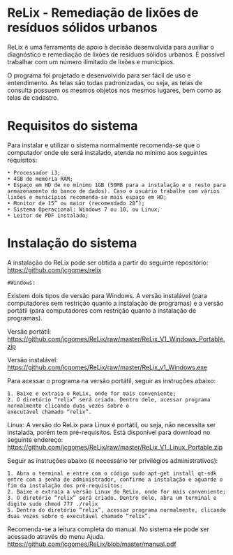 # ReLix - Remediação de lixões de resíduos sólidos urbanos

ReLix é uma ferramenta de apoio à decisão desenvolvida para auxiliar o diagnóstico e remediação de lixões de resíduos sólidos urbanos. É possível trabalhar com um número ilimitado de lixões e municípios.

O programa foi projetado e desenvolvido para ser fácil de uso e entendimento. As telas são todas padronizadas, ou seja, as telas de consulta possuem os mesmos objetos nos mesmos lugares, bem como as telas de cadastro. 

# Requisitos do sistema

Para instalar e utilizar o sistema normalmente recomenda-se que o computador onde ele será instalado, atenda no mínimo aos seguintes requisitos:

    • Processador i3;
    • 4GB de memória RAM;
    • Espaço em HD de no mínimo 1GB (50MB para a instalação e o resto para armazenamento do banco de dados). Caso o usuário trabalhe com vários lixões e municípios recomenda-se mais espaço em HD;
    • Monitor de 15” ou maior (recomendado 20”);
    • Sistema Operacional: Windows 7 ou 10, ou Linux;
    • Leitor de PDF instalado;

 # Instalação do sistema

A instalação do ReLix pode ser obtida a partir do seguinte repositório: https://github.com/jcgomes/relix

    #Windows: 
Existem dois tipos de versão para Windows. A versão instalável (para computadores sem restrição quanto a instalação de programas) e a versão portátil (para computadores com restrição quanto a instalação de programas). 

Versão portátil: https://github.com/jcgomes/ReLix/raw/master/ReLix_V1_Windows_Portable.zip 

Versão instalável: https://github.com/jcgomes/ReLix/raw/master/ReLix_v1_Windows.exe

Para acessar o programa na versão portátil, seguir as instruções abaixo:

    1. Baixe e extraia o ReLix, onde for mais conveniente;
    2. O diretório “relix” será criado. Dentro dele, acessar programa normalmente clicando duas vezes sobre o
    executável chamado “relix”.

Linux: A versão do ReLix para Linux é portátil, ou seja, não necessita ser instalada, porém tem pré-requisitos. Está disponível para download no seguinte endereço: https://github.com/jcgomes/ReLix/raw/master/ReLix_V1_Linux_Portable.zip

Seguir as instruções abaixo (é necessário ter privilégios administrativos):

    1. Abra o terminal e entre com o código sudo apt-get install qt-sdk entre com a senha de administrador, confirme a instalação e aguarde o fim da instalação dos pré-requisitos;
    2. Baixe e extraia a versão Linux do ReLix, onde for mais conveniente;
    3. O diretório “relix” será criado. Dentro dele, abra um terminal e digite sudo chmod 777 ./relix
    5. Dentro do diretório “relix”, acessar programa normalmente, clicando duas vezes sobre o executável chamado “relix”.

Recomenda-se a leitura completa do manual. No sistema ele pode ser acessado através do menu Ajuda.
https://github.com/jcgomes/ReLix/blob/master/manual.pdf
